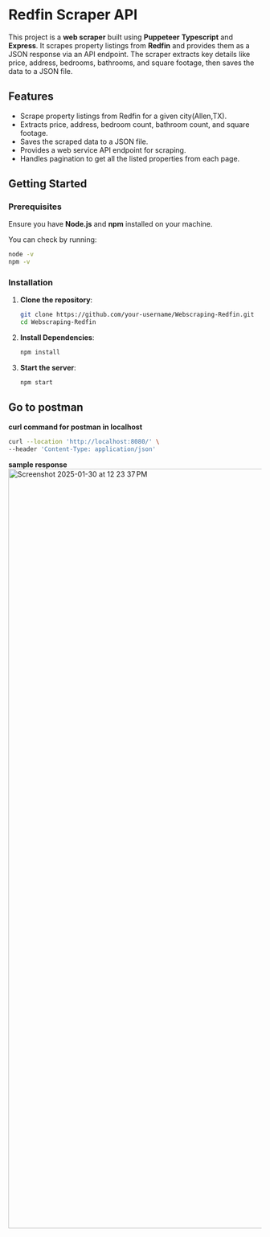 # Redfin Scraper API

This project is a **web scraper** built using **Puppeteer** **Typescript** and **Express**. It scrapes property listings from **Redfin** and provides them as a JSON response via an API endpoint. The scraper extracts key details like price, address, bedrooms, bathrooms, and square footage, then saves the data to a JSON file.

## Features
- Scrape property listings from Redfin for a given city(Allen,TX).
- Extracts price, address, bedroom count, bathroom count, and square footage.
- Saves the scraped data to a JSON file.
- Provides a web service API endpoint for scraping.
- Handles pagination to get all the listed properties from each page.

## Getting Started

### Prerequisites
Ensure you have **Node.js** and **npm** installed on your machine.

You can check by running:
   ```bash
   node -v
   npm -v
   ```
### Installation

1. **Clone the repository**:
   ```bash
   git clone https://github.com/your-username/Webscraping-Redfin.git
   cd Webscraping-Redfin
   ```
2. **Install Dependencies**:
   ```bash
   npm install
   ```
3. **Start the server**:
   ```bash
   npm start
   ```
## Go to postman

**curl command for postman in localhost**
   ```bash
   curl --location 'http://localhost:8080/' \
   --header 'Content-Type: application/json'
   ```
**sample response**
<img width="1512" alt="Screenshot 2025-01-30 at 12 23 37 PM" src="https://github.com/user-attachments/assets/9a44984f-fbd5-4164-b919-828f6d7e53c7" />


